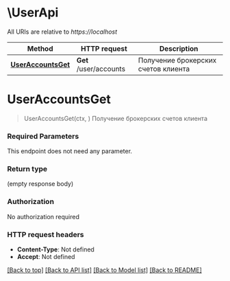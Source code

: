 # \UserApi

All URIs are relative to *https://localhost*

Method | HTTP request | Description
------------- | ------------- | -------------
[**UserAccountsGet**](UserApi.md#UserAccountsGet) | **Get** /user/accounts | Получение брокерских счетов клиента


# **UserAccountsGet**
> UserAccountsGet(ctx, )
Получение брокерских счетов клиента

### Required Parameters
This endpoint does not need any parameter.

### Return type

 (empty response body)

### Authorization

No authorization required

### HTTP request headers

 - **Content-Type**: Not defined
 - **Accept**: Not defined

[[Back to top]](#) [[Back to API list]](../README.md#documentation-for-api-endpoints) [[Back to Model list]](../README.md#documentation-for-models) [[Back to README]](../README.md)


